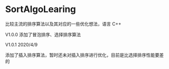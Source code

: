 # SortAlgoLearing
比较主流的排序算法以及其对应的一些优化想法，语言 C++

V1.0.0 
添加了冒泡排序、选择排序算法

V1.0.1   2020/4/9

添加了插入排序算法，暂时还未对插入排序进行优化，目前是比选择排序性能要差的
